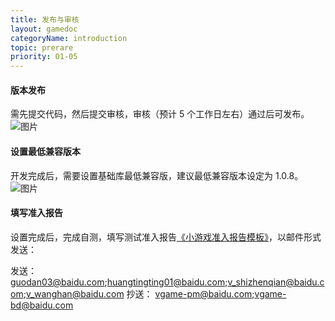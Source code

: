 ```yaml
---
title: 发布与审核
layout: gamedoc
categoryName: introduction
topic: prerare
priority: 01-05
---
```


#### 版本发布
需先提交代码，然后提交审核，审核（预计 5 个工作日左右）通过后可发布。
 ![图片](/img/introduction/publish01.png)

#### 设置最低兼容版本
开发完成后，需要设置基础库最低兼容版，建议最低兼容版本设定为 1.0.8。
 ![图片](/img/introduction/publish02.png)

#### 填写准入报告
设置完成后，完成自测，填写测试准入报告[《小游戏准入报告模板》](/assets/report.xlsx)，以邮件形式发送：


发送：
guodan03@baidu.com;huangtingting01@baidu.com;v_shizhenqian@baidu.com;v_wanghan@baidu.com
抄送：
vgame-pm@baidu.com;vgame-bd@baidu.com
